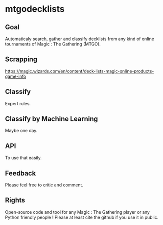 # mtgodecklists

## Goal

Automaticaly search, gather and classify decklists from any kind of online tournaments of Magic : The Gathering (MTGO).

## Scrapping

https://magic.wizards.com/en/content/deck-lists-magic-online-products-game-info

## Classify

Expert rules.

## Classify by Machine Learning

Maybe one day.

## API

To use that easily.

## Feedback

Please feel free to critic and comment.

## Rights

Open-source code and tool for any Magic : The Gathering player or any Python friendly people !
Please at least cite the github if you use it in public.